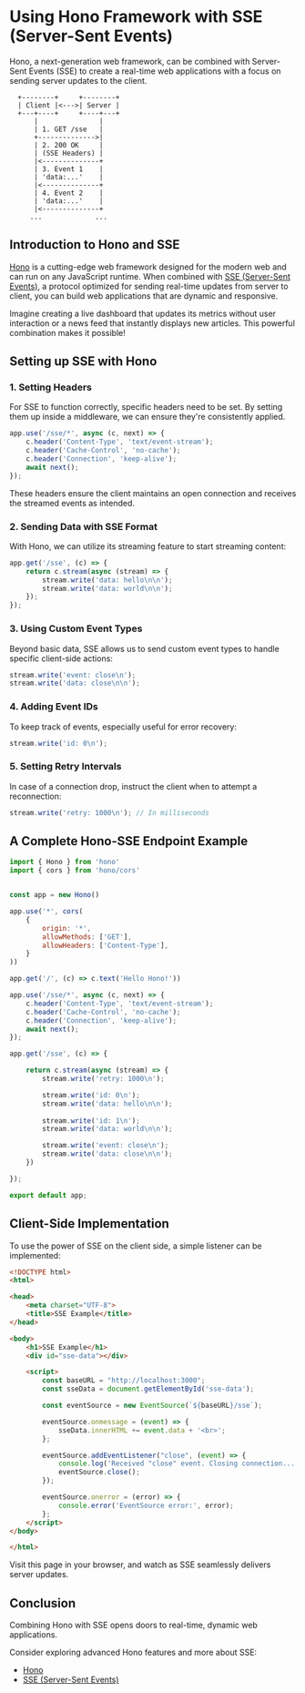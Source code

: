 # Using Hono Framework with SSE (Server-Sent Events)

Hono, a next-generation web framework, can be combined with Server-Sent Events (SSE) to create a real-time web applications with a focus on sending server updates to the client.

```
  +--------+     +--------+
  | Client |<--->| Server |
  +---+----+     +----+---+
      |               |
      | 1. GET /sse   |
      +-------------->|
      | 2. 200 OK     |
      | (SSE Headers) |
      |<--------------+
      | 3. Event 1    |
      | 'data:...'    |
      |<--------------+
      | 4. Event 2    |
      | 'data:...'    |
      |<--------------+
     ...             ...
```

## Introduction to Hono and SSE

[Hono](https://hono.dev/) is a cutting-edge web framework designed for the modern web and can run on any JavaScript runtime. When combined with [SSE (Server-Sent Events)](https://developer.mozilla.org/en-US/docs/Web/API/Server-sent_events/Using_server-sent_events), a protocol optimized for sending real-time updates from server to client, you can build web applications that are dynamic and responsive.

Imagine creating a live dashboard that updates its metrics without user interaction or a news feed that instantly displays new articles. This powerful combination makes it possible!

## Setting up SSE with Hono

### 1. Setting Headers

For SSE to function correctly, specific headers need to be set. By setting them up inside a middleware, we can ensure they're consistently applied.

```javascript
app.use('/sse/*', async (c, next) => {
    c.header('Content-Type', 'text/event-stream');
    c.header('Cache-Control', 'no-cache');
    c.header('Connection', 'keep-alive');
    await next();
});
```

These headers ensure the client maintains an open connection and receives the streamed events as intended.

### 2. Sending Data with SSE Format

With Hono, we can utilize its streaming feature to start streaming content:

```javascript
app.get('/sse', (c) => {
    return c.stream(async (stream) => {
        stream.write('data: hello\n\n');
        stream.write('data: world\n\n');
    });
});
```

### 3. Using Custom Event Types

Beyond basic data, SSE allows us to send custom event types to handle specific client-side actions:

```javascript
stream.write('event: close\n');
stream.write('data: close\n\n');
```

### 4. Adding Event IDs

To keep track of events, especially useful for error recovery:

```javascript
stream.write('id: 0\n');
```

### 5. Setting Retry Intervals

In case of a connection drop, instruct the client when to attempt a reconnection:

```javascript
stream.write('retry: 1000\n'); // In milliseconds
```

## A Complete Hono-SSE Endpoint Example

```javascript
import { Hono } from 'hono'
import { cors } from 'hono/cors'


const app = new Hono()

app.use('*', cors(
    {
        origin: '*',
        allowMethods: ['GET'],
        allowHeaders: ['Content-Type'],
    }
))

app.get('/', (c) => c.text('Hello Hono!'))

app.use('/sse/*', async (c, next) => {
    c.header('Content-Type', 'text/event-stream');
    c.header('Cache-Control', 'no-cache');
    c.header('Connection', 'keep-alive');
    await next();
});

app.get('/sse', (c) => {

    return c.stream(async (stream) => {
        stream.write('retry: 1000\n');

        stream.write('id: 0\n');
        stream.write('data: hello\n\n');
        
        stream.write('id: 1\n');
        stream.write('data: world\n\n');

        stream.write('event: close\n');
        stream.write('data: close\n\n');
    })

});

export default app;
```

## Client-Side Implementation

To use the power of SSE on the client side, a simple listener can be implemented:

```html
<!DOCTYPE html>
<html>

<head>
    <meta charset="UTF-8">
    <title>SSE Example</title>
</head>

<body>
    <h1>SSE Example</h1>
    <div id="sse-data"></div>

    <script>
        const baseURL = "http://localhost:3000";
        const sseData = document.getElementById('sse-data');

        const eventSource = new EventSource(`${baseURL}/sse`);

        eventSource.onmessage = (event) => {
            sseData.innerHTML += event.data + '<br>';
        };

        eventSource.addEventListener("close", (event) => {
            console.log('Received "close" event. Closing connection...');
            eventSource.close();
        });

        eventSource.onerror = (error) => {
            console.error('EventSource error:', error);
        };
    </script>
</body>

</html>
```

Visit this page in your browser, and watch as SSE seamlessly delivers server updates.

## Conclusion

Combining Hono with SSE opens doors to real-time, dynamic web applications. 

Consider exploring advanced Hono features and more about SSE:
- [Hono](https://hono.dev/) 
- [SSE (Server-Sent Events)](https://developer.mozilla.org/en-US/docs/Web/API/Server-sent_events/Using_server-sent_events)
